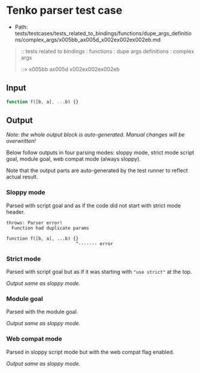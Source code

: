 # Tenko parser test case

- Path: tests/testcases/tests_related_to_bindings/functions/dupe_args_definitions/complex_args/x005bb_ax005d_x002ex002ex002eb.md

> :: tests related to bindings : functions : dupe args definitions : complex args
>
> ::> x005bb ax005d x002ex002ex002eb

## Input


`````js
function f([b, a], ...b) {}
`````

## Output

_Note: the whole output block is auto-generated. Manual changes will be overwritten!_

Below follow outputs in four parsing modes: sloppy mode, strict mode script goal, module goal, web compat mode (always sloppy).

Note that the output parts are auto-generated by the test runner to reflect actual result.

### Sloppy mode

Parsed with script goal and as if the code did not start with strict mode header.

`````
throws: Parser error!
  Function had duplicate params

function f([b, a], ...b) {}
                          ^------- error
`````

### Strict mode

Parsed with script goal but as if it was starting with `"use strict"` at the top.

_Output same as sloppy mode._

### Module goal

Parsed with the module goal.

_Output same as sloppy mode._

### Web compat mode

Parsed in sloppy script mode but with the web compat flag enabled.

_Output same as sloppy mode._
